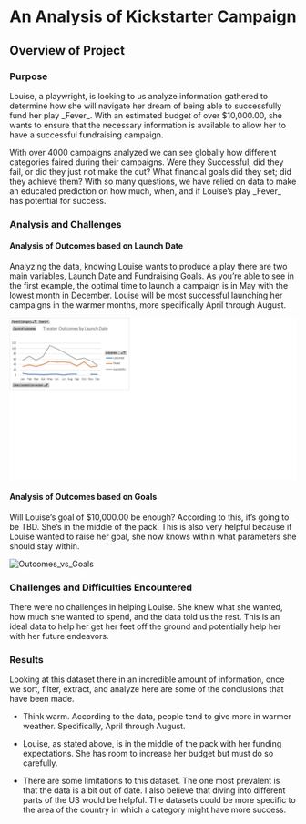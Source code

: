 # An Analysis of Kickstarter Campaign
<h2>Overview of Project</h2>
<strong><h3>Purpose</h3></strong>
<p>Louise, a playwright, is looking to us analyze information gathered to determine how she will navigate her dream of being able to successfully fund her play _Fever_.  With an estimated budget of over $10,000.00, she wants to ensure that the necessary information is available to allow her to have a successful fundraising campaign.  
<p>With over 4000 campaigns analyzed we can see globally how different categories faired during their campaigns. Were they Successful, did they fail, or did they just not make the cut? What financial goals did they set; did they achieve them? With so many questions, we have relied on data to make an educated prediction on how much, when, and if Louise’s play _Fever_ has potential for success. 

<h3>Analysis and Challenges</h3>
<h4>Analysis of Outcomes based on Launch Date</h4>

<p>Analyzing the data, knowing Louise wants to produce a play there are two main variables, Launch Date and Fundraising Goals. As you’re able to see in the first example, the optimal time to launch a campaign is in May with the lowest month in December. Louise will be most successful launching her campaigns in the warmer months, more specifically April through August. 

 ![Launch](https://github.com/SarahMason2015/kickstarter-analysis/blob/main/Resources/Theater_Outcomes_vs_Launch.png)
  
<h4>Analysis of Outcomes based on Goals</h4>

  <p>Will Louise’s goal of $10,000.00 be enough? According to this, it’s going to be TBD. She’s in the middle of the pack. This is also very helpful because if Louise wanted to raise her goal, she now knows within what parameters she should stay within. 

  ![Outcomes_vs_Goals](Outcomes_vs_Goals.png)

<h3>Challenges and Difficulties Encountered</h3></strong>
There were no challenges in helping Louise. She knew what she wanted, how much she wanted to spend, and the data told us the rest. This is an ideal data to help her get her feet off the ground and potentially help her with her future endeavors.
<strong><h3>Results</h3></strong>

<p>Looking at this dataset there in an incredible amount of information, once we sort, filter, extract, and analyze here are some of the conclusions that have been made.

  * Think warm. According to the data, people tend to give more in warmer weather. Specifically, April through August.

  * Louise, as stated above, is in the middle of the pack with her funding expectations. She has room to increase her budget but must do so carefully.

  * There are some limitations to this dataset. The one most prevalent is that the data is a bit out of date. I also believe that diving into different parts of the US would be helpful. The datasets could be more specific to the area of the country in which a category might have more success. 




















